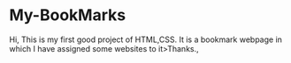 # My-BookMarks
Hi, This is my first good project of HTML,CSS. It is a bookmark webpage in which I have assigned some websites to it>Thanks., 
